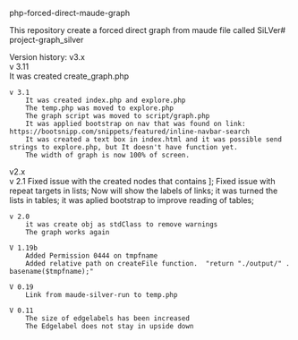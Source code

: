 php-forced-direct-maude-graph

This repository create a forced direct graph from maude file called SiLVer# project-graph_silver


Version history:
 v3.x  
    v 3.11  
        It was created create_graph.php  

    v 3.1
        It was created index.php and explore.php  
        The temp.php was moved to explore.php  
        The graph script was moved to script/graph.php  
        It was applied bootstrap on nav that was found on link: https://bootsnipp.com/snippets/featured/inline-navbar-search  
        It was created a text box in index.html and it was possible send strings to explore.php, but It doesn't have function yet.  
        The width of graph is now 100% of screen.   

v2.x  
    v 2.1
        Fixed issue with the created nodes that contains ];
        Fixed issue with repeat targets in lists;
        Now will show the labels of links;
        it was turned the lists in tables;
        it was aplied bootstrap to improve reading of tables;

    v 2.0
        it was create obj as stdClass to remove warnings
        The graph works again

    V 1.19b
        Added Permission 0444 on tmpfname
        Added relative path on createFile function.  "return "./output/" . basename($tmpfname);"

    V 0.19
        Link from maude-silver-run to temp.php

    V 0.11
        The size of edgelabels has been increased
        The Edgelabel does not stay in upside down